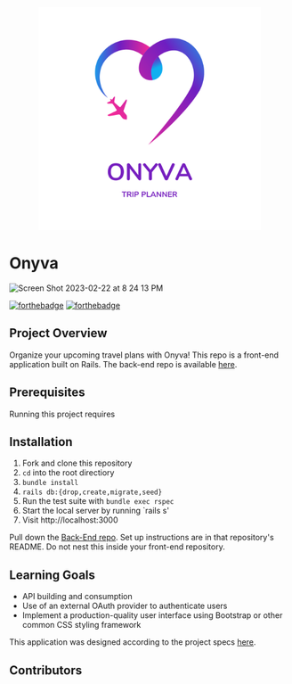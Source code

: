 <div id="header" align="center">
<img src="src/assets/onyva_logo.png" alt="onyva logo" width="400" height="auto" />
</div>

# Onyva
<img width="670" alt="Screen Shot 2023-02-22 at 8 24 13 PM" src="https://user-images.githubusercontent.com/111713452/220821040-f3bcdb59-f940-4916-8e06-45b74dfbb9ee.png">

[![forthebadge](http://forthebadge.com/images/badges/made-with-ruby.svg)](http://forthebadge.com)
[![forthebadge](https://forthebadge.com/images/badges/built-by-crips.svg)](https://forthebadge.com)

## Project Overview
Organize your upcoming travel plans with Onyva! This repo is a front-end application built on Rails. The back-end repo is available [here](https://github.com/On-y-va/onyva_be).

## Prerequisites
Running this project requires 

## Installation

1. Fork and clone this repository
2. `cd` into the root directiory
3. `bundle install`
4. `rails db:{drop,create,migrate,seed}`
5. Run the test suite with `bundle exec rspec`
6. Start the local server by running `rails s'
7. Visit http://localhost:3000

Pull down the [Back-End repo](https://github.com/On-y-va/onyva_be). Set up instructions are in that repository's README. Do not nest this inside your front-end repository.

## Learning Goals
- API building and consumption
- Use of an external OAuth provider to authenticate users
- Implement a production-quality user interface using Bootstrap or other common CSS styling framework

This application was designed according to the project specs [here](https://backend.turing.edu/module3/projects/consultancy/).

## Contributors
